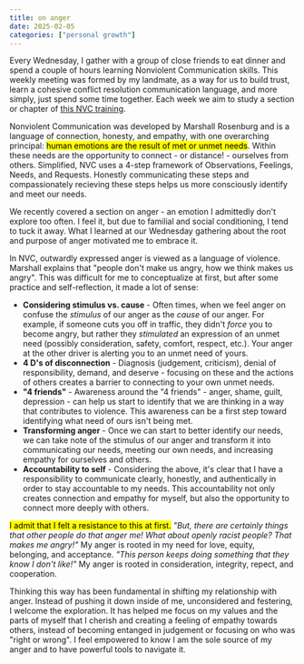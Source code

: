 ```yaml
---
title: on anger
date: 2025-02-05
categories: ["personal growth"]
---
```


Every Wednesday, I gather with a group of close friends to eat dinner and spend a couple of hours learning Nonviolent Communication skills. This weekly meeting was formed by my landmate, as a way for us to build trust, learn a cohesive conflict resolution communication language, and more simply, just spend some time together. Each week we aim to study a section or chapter of [this NVC training](https://github.com/cognitivetech/Marshall-Rosenberg-NVC).

Nonviolent Communication was developed by Marshall Rosenburg and is a language of connection, honesty, and empathy, with one overarching principal: <mark>human emotions are the result of met or unmet needs</mark>. Within these needs are the opportunity to connect - or distance! - ourselves from others. Simplified, NVC uses a 4-step framework of Observations, Feelings, Needs, and Requests. Honestly communicating these steps and compassionately recieving these steps helps us more consciously identify and meet our needs.

We recently covered a section on anger - an emotion I admittedly don't explore too often. I feel it, but due to familial and social conditioning, I tend to tuck it away. What I learned at our Wednesday gathering about the root and purpose of anger motivated me to embrace it.

In NVC, outwardly expressed anger is viewed as a language of violence. Marshall explains that "people don't make us angry, how we think makes us angry". This was difficult for me to conceptualize at first, but after some practice and self-reflection, it made a lot of sense:

- **Considering stimulus vs. cause** - Often times, when we feel anger on confuse the *stimulus* of our anger as the *cause* of our anger. For example, if someone cuts you off in traffic, they didn't *force* you to become angry, but rather they *stimulated* an expression of an unmet need (possibly consideration, safety, comfort, respect, etc.). Your anger at the other driver is alerting you to an unmet need of yours.
- **4 D's of disconnection** - Diagnosis (judgement, criticism), denial of responsibility, demand, and deserve - focusing on these and the actions of others creates a barrier to connecting to your own unmet needs.
- **"4 friends"** - Awareness around the "4 friends" - anger, shame, guilt, depression - can help us start to identify that we are thinking in a way that contributes to violence. This awareness can be a first step toward identifying what need of ours isn't being met.
- **Transforming anger** - Once we can start to better identify our needs, we can take note of the stimulus of our anger and transform it into communicating our needs, meeting our own needs, and increasing empathy for ourselves and others.
- **Accountability to self** - Considering the above, it's clear that I have a responsibility to communicate clearly, honestly, and authentically in order to stay accountable to my needs. This accountability not only creates connection and empathy for myself, but also the opportunity to connect more deeply with others.

<mark>I admit that I felt a resistance to this at first.</mark> *"But, there are certainly things that other people do that anger me! What about openly racist people? That makes me angry!"* My anger is rooted in my need for love, equity, belonging, and acceptance. *"This person keeps doing something that they know I don't like!"* My anger is rooted in consideration, integrity, repect, and cooperation.

Thinking this way has been fundamental in shifting my relationship with anger. Instead of pushing it down inside of me, unconsidered and festering, I welcome the exploration. It has helped me focus on my values and the parts of myself that I cherish and creating a feeling of empathy towards others, instead of becoming entanged in judgement or focusing on who was "right or wrong". I feel empowered to know I am the sole source of my anger and to have powerful tools to navigate it.